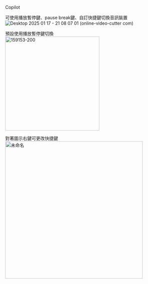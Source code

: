 Copilot
  
可使用播放暫停鍵、pause break鍵、自訂快捷鍵切換音訊裝置  
![Desktop 2025 01 17 - 21 08 07 01 (online-video-cutter com)](https://github.com/user-attachments/assets/fc693dc2-75e8-4e5b-8605-d18e060aeaf0)
  
預設使用播放暫停鍵切換  
<img width="300" alt="159153-200" src="https://github.com/user-attachments/assets/dfa3e235-2a96-4911-828b-e3a592de97a0" />
  
對著圖示右鍵可更改快捷鍵  
<img width="438" alt="未命名" src="https://github.com/user-attachments/assets/85aba00e-0809-4747-ac4f-7a7282036ec1" />
  

